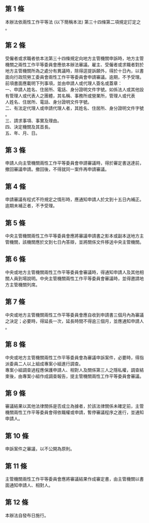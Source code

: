 第 1 條
-------
本辦法依兩性工作平等法 (以下簡稱本法) 第三十四條第二項規定訂定之  
。

第 2 條
-------
受僱者或求職者依本法第三十四條規定向地方主管機關申訴時，地方主管  
機關之兩性工作平等委員會應依本辦法審議。雇主、受僱者或求職者對於  
地方主管機關所為之處分有異議時，除得逕提訴願外，得於十日內，以書  
面向行政院勞工委員會兩性工作平等委員會申請審議。逾期，不予受理。  
前項書面應載明下列事項，並由申請人或代理人簽名或蓋章：  
一、申請人姓名、住居所、電話、身分證明文件字號。如係法人或其他設  
    有管理人或代表人之團體，其名稱、事務所或營業所，管理人或代表  
    人姓名、住居所、電話、身分證明文件字號。  
二、有法定代理人或申請代理人者，其姓名、住居所、身分證明文件字號  
    。  
三、請求事項、事實及理由。  
四、決定機關及其首長。  
五、年、月、日。

第 3 條
-------
申請人向主管機關兩性工作平等委員會申請審議時，得於審定書送達前，  
撤回審議申請。撤回後，不得就同一案件再申請審議。

第 4 條
-------
申請審議有程式不符規定之情形時，應通知申請人於文到十五日內補正。  
逾期未補正者，不予受理。

第 5 條
-------
中央主管機關兩性工作平等委員會應將審議申請書之影本或副本送地方主  
管機關，該機關應於文到七日內答辯，並將關係文件移送中央主管機關。

第 6 條
-------
中央或地方主管機關兩性工作平等委員會審議時，得通知申請人及其他相  
關人員到場說明。中央主管機關兩性工作平等委員會審議時，並得邀請地  
方主管機關列席。

第 7 條
-------
中央或地方主管機關兩性工作平等委員會應自收到申請書三個月內為審議  
之決定；必要時，得延長一次，延長時間不得逾三個月，並應通知申請人  
。

第 8 條
-------
中央或地方主管機關兩性工作平等委員會為審議申訴案件，必要時，得指  
派委員二人以上組成專案小組進行調查。  
專案小組調查過程應保護申請人、相對人及關係第三人之隱私權，調查結  
束後，由專案小組作成調查報告，提主管機關兩性工作平等委員會審議。

第 9 條
-------
審議結果以其他法律關係是否成立為據者，於該法律關係未確定前，主管  
機關兩性工作平等委員會得依職權或申請，暫停審議程序之進行，並通知  
申請人。

第 10 條
--------
申訴案件之審議，以不公開為原則。

第 11 條
--------
主管機關兩性工作平等委員會應將審議結果作成審定書，由主管機關以書  
面通知申請人、相對人。

第 12 條
--------
本辦法自發布日施行。

